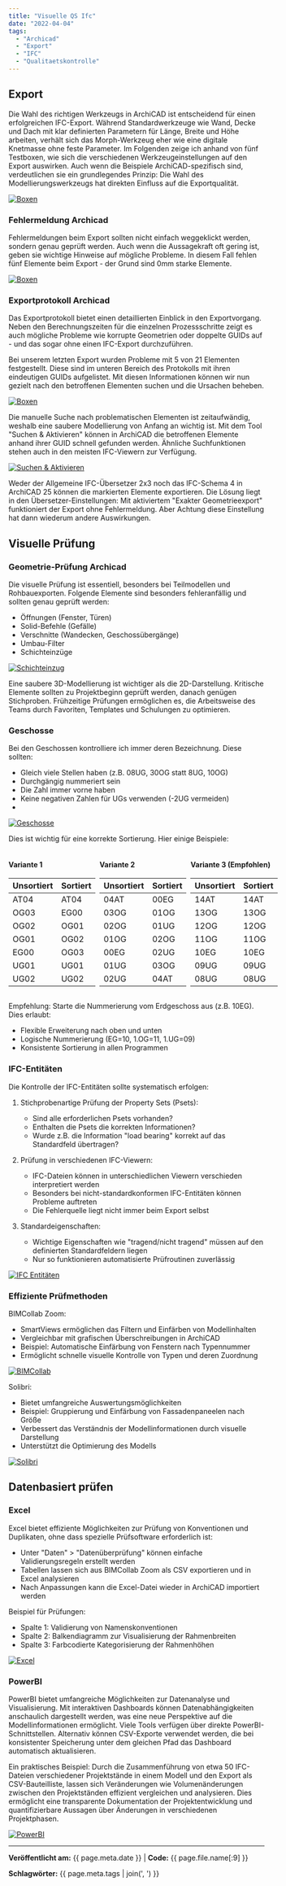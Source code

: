 ```yaml
---
title: "Visuelle QS Ifc"
date: "2022-04-04"
tags: 
  - "Archicad"
  - "Export" 
  - "IFC"
  - "Qualitaetskontrolle"
---
```


## Export
Die Wahl des richtigen Werkzeugs in ArchiCAD ist entscheidend für einen erfolgreichen IFC-Export. Während Standardwerkzeuge wie Wand, Decke und Dach mit klar definierten Parametern für Länge, Breite und Höhe arbeiten, verhält sich das Morph-Werkzeug eher wie eine digitale Knetmasse ohne feste Parameter. Im Folgenden zeige ich anhand von fünf Testboxen, wie sich die verschiedenen Werkzeugeinstellungen auf den Export auswirken. Auch wenn die Beispiele ArchiCAD-spezifisch sind, verdeutlichen sie ein grundlegendes Prinzip: Die Wahl des Modellierungswerkzeugs hat direkten Einfluss auf die Exportqualität.

[![Boxen](https://github.com/bimdoer/bimdo-wiki/blob/gh-pages/assets/images/ac640-1000_01_uebersicht-einleitung.png)](https://github.com/bimdoer/bimdo-wiki/blob/gh-pages/assets/images/ac640-1000_01_uebersicht-einleitung.png)


### Fehlermeldung Archicad
Fehlermeldungen beim Export sollten nicht einfach weggeklickt werden, sondern genau geprüft werden. Auch wenn die Aussagekraft oft gering ist, geben sie wichtige Hinweise auf mögliche Probleme. In diesem Fall fehlen fünf Elemente beim Export - der Grund sind 0mm starke Elemente.

[![Boxen](/assets/images/ac640-1000_02_Fehlermeldung.png)](/assets/images/ac640-1000_02_Fehlermeldung.png
)


### Exportprotokoll Archicad
Das Exportprotokoll bietet einen detaillierten Einblick in den Exportvorgang. Neben den Berechnungszeiten für die einzelnen Prozessschritte zeigt es auch mögliche Probleme wie korrupte Geometrien oder doppelte GUIDs auf - und das sogar ohne einen IFC-Export durchzuführen.

Bei unserem letzten Export wurden Probleme mit 5 von 21 Elementen festgestellt. Diese sind im unteren Bereich des Protokolls mit ihren eindeutigen GUIDs aufgelistet. Mit diesen Informationen können wir nun gezielt nach den betroffenen Elementen suchen und die Ursachen beheben.

[![Boxen](/assets/images/ac640-1000_03_protokoll-1024x573.png)](/assets/images/ac640-1000_03_protokoll-1024x573.png)

Die manuelle Suche nach problematischen Elementen ist zeitaufwändig, weshalb eine saubere Modellierung von Anfang an wichtig ist. Mit dem Tool "Suchen & Aktivieren" können in ArchiCAD die betroffenen Elemente anhand ihrer GUID schnell gefunden werden. Ähnliche Suchfunktionen stehen auch in den meisten IFC-Viewern zur Verfügung.

[![Suchen & Aktivieren](/assets/images/ac640-1000_04_suchen-aktivieren.png)](/assets/images/ac640-1000_04_suchen-aktivieren.png)

Weder der Allgemeine IFC-Übersetzer 2x3 noch das IFC-Schema 4 in ArchiCAD 25 können die markierten Elemente exportieren. Die Lösung liegt in den Übersetzer-Einstellungen: Mit aktiviertem "Exakter Geometrieexport" funktioniert der Export ohne Fehlermeldung. Aber Achtung diese Einstellung hat dann wiederum andere Auswirkungen.

## Visuelle Prüfung
### Geometrie-Prüfung Archicad
Die visuelle Prüfung ist essentiell, besonders bei Teilmodellen und Rohbauexporten. Folgende Elemente sind besonders fehleranfällig und sollten genau geprüft werden:

- Öffnungen (Fenster, Türen)
- Solid-Befehle (Gefälle)
- Verschnitte (Wandecken, Geschossübergänge) 
- Umbau-Filter
- Schichteinzüge

[![Schichteinzug](/assets/images/ac640-1000_05_schichteinzug.png)](/assets/images/ac640-1000_05_schichteinzug.png)

Eine saubere 3D-Modellierung ist wichtiger als die 2D-Darstellung. Kritische Elemente sollten zu Projektbeginn geprüft werden, danach genügen Stichproben. Frühzeitige Prüfungen ermöglichen es, die Arbeitsweise des Teams durch Favoriten, Templates und Schulungen zu optimieren.

### Geschosse
Bei den Geschossen kontrolliere ich immer deren Bezeichnung. Diese sollten:
- Gleich viele Stellen haben (z.B. 08UG, 30OG statt 8UG, 10OG)
- Durchgängig nummeriert sein
- Die Zahl immer vorne haben
- Keine negativen Zahlen für UGs verwenden (-2UG vermeiden)
- 
[![Geschosse](/assets/images/ac640-1000_06_geschosse.png)](/assets/images/ac640-1000_06_geschosse.png)

Dies ist wichtig für eine korrekte Sortierung. Hier einige Beispiele:

<div class="responsive-container" style="display: flex; gap: 0.5rem;">
  <div style="flex: 1;">
    <h4>Variante 1</h4>
    <table>
      <thead>
        <tr>
          <th>Unsortiert</th>
          <th>Sortiert</th>
        </tr>
      </thead>
      <tbody>
        <tr><td>AT04</td><td>AT04</td></tr>
        <tr><td>OG03</td><td>EG00</td></tr>
        <tr><td>OG02</td><td>OG01</td></tr>
        <tr><td>OG01</td><td>OG02</td></tr>
        <tr><td>EG00</td><td>OG03</td></tr>
        <tr><td>UG01</td><td>UG01</td></tr>
        <tr><td>UG02</td><td>UG02</td></tr>
      </tbody>
    </table>
  </div>
  <div style="flex: 1;">
    <h4>Variante 2</h4>
    <table>
      <thead>
        <tr>
          <th>Unsortiert</th>
          <th>Sortiert</th>
        </tr>
      </thead>
      <tbody>
        <tr><td>04AT</td><td>00EG</td></tr>
        <tr><td>03OG</td><td>01OG</td></tr>
        <tr><td>02OG</td><td>01UG</td></tr>
        <tr><td>01OG</td><td>02OG</td></tr>
        <tr><td>00EG</td><td>02UG</td></tr>
        <tr><td>01UG</td><td>03OG</td></tr>
        <tr><td>02UG</td><td>04AT</td></tr>
      </tbody>
    </table>
  </div>
  <div style="flex: 1;">
    <h4>Variante 3 (Empfohlen)</h4>
    <table>
      <thead>
        <tr>
          <th>Unsortiert</th>
          <th>Sortiert</th>
        </tr>
      </thead>
      <tbody>
        <tr><td>14AT</td><td>14AT</td></tr>
        <tr><td>13OG</td><td>13OG</td></tr>
        <tr><td>12OG</td><td>12OG</td></tr>
        <tr><td>11OG</td><td>11OG</td></tr>
        <tr><td>10EG</td><td>10EG</td></tr>
        <tr><td>09UG</td><td>09UG</td></tr>
        <tr><td>08UG</td><td>08UG</td></tr>
      </tbody>
    </table>
  </div>
</div>

Empfehlung: Starte die Nummerierung vom Erdgeschoss aus (z.B. 10EG). Dies erlaubt:

- Flexible Erweiterung nach oben und unten
- Logische Nummerierung (EG=10, 1.OG=11, 1.UG=09)
- Konsistente Sortierung in allen Programmen

### IFC-Entitäten
Die Kontrolle der IFC-Entitäten sollte systematisch erfolgen:

1. Stichprobenartige Prüfung der Property Sets (Psets):
    - Sind alle erforderlichen Psets vorhanden?
    - Enthalten die Psets die korrekten Informationen?
    - Wurde z.B. die Information "load bearing" korrekt auf das Standardfeld übertragen?

2. Prüfung in verschiedenen IFC-Viewern:
    - IFC-Dateien können in unterschiedlichen Viewern verschieden interpretiert werden
    - Besonders bei nicht-standardkonformen IFC-Entitäten können Probleme auftreten
    - Die Fehlerquelle liegt nicht immer beim Export selbst

3. Standardeigenschaften:
    - Wichtige Eigenschaften wie "tragend/nicht tragend" müssen auf den definierten Standardfeldern liegen
    - Nur so funktionieren automatisierte Prüfroutinen zuverlässig

[![IFC Entitäten](/assets/images/ac640-1000_07_entity.png)](/assets/images/ac640-1000_07_entity.png)


### Effiziente Prüfmethoden

   BIMCollab Zoom:

   - SmartViews ermöglichen das Filtern und Einfärben von Modellinhalten
   - Vergleichbar mit grafischen Überschreibungen in ArchiCAD
   - Beispiel: Automatische Einfärbung von Fenstern nach Typennummer
   - Ermöglicht schnelle visuelle Kontrolle von Typen und deren Zuordnung

[![BIMCollab](/assets/images/ac640-1000_08_bimcollab.png)](/assets/images/ac640-1000_08_bimcollab.png)


   Solibri:

   - Bietet umfangreiche Auswertungsmöglichkeiten
   - Beispiel: Gruppierung und Einfärbung von Fassadenpaneelen nach Größe
   - Verbessert das Verständnis der Modellinformationen durch visuelle Darstellung
   - Unterstützt die Optimierung des Modells

[![Solibri](/assets/images/ac640-1000_09_solibri.gif)](/assets/images/ac640-1000_09_solibri.gif)

## Datenbasiert prüfen
### Excel
Excel bietet effiziente Möglichkeiten zur Prüfung von Konventionen und Duplikaten, ohne dass spezielle Prüfsoftware erforderlich ist:

- Unter "Daten" > "Datenüberprüfung" können einfache Validierungsregeln erstellt werden
- Tabellen lassen sich aus BIMCollab Zoom als CSV exportieren und in Excel analysieren
- Nach Anpassungen kann die Excel-Datei wieder in ArchiCAD importiert werden

Beispiel für Prüfungen:

- Spalte 1: Validierung von Namenskonventionen
- Spalte 2: Balkendiagramm zur Visualisierung der Rahmenbreiten  
- Spalte 3: Farbcodierte Kategorisierung der Rahmenhöhen

[![Excel](/assets/images/ac640-1000_10_excel.png)](/assets/images/ac640-1000_10_excel.png)


### PowerBI
PowerBI bietet umfangreiche Möglichkeiten zur Datenanalyse und Visualisierung. Mit interaktiven Dashboards können Datenabhängigkeiten anschaulich dargestellt werden, was eine neue Perspektive auf die Modellinformationen ermöglicht. Viele Tools verfügen über direkte PowerBI-Schnittstellen. Alternativ können CSV-Exporte verwendet werden, die bei konsistenter Speicherung unter dem gleichen Pfad das Dashboard automatisch aktualisieren.

Ein praktisches Beispiel: Durch die Zusammenführung von etwa 50 IFC-Dateien verschiedener Projektstände in einem Modell und den Export als CSV-Bauteilliste, lassen sich Veränderungen wie Volumenänderungen zwischen den Projektständen effizient vergleichen und analysieren. Dies ermöglicht eine transparente Dokumentation der Projektentwicklung und quantifizierbare Aussagen über Änderungen in verschiedenen Projektphasen.

[![PowerBI](/assets/images/ac640-1000_11_powerbi.jpg)](/assets/images/ac640-1000_11_powerbi.jpg)

---

**Veröffentlicht am:** {{ page.meta.date }} | **Code:** {{ page.file.name[:9] }}

**Schlagwörter:** {{ page.meta.tags | join(', ') }}
